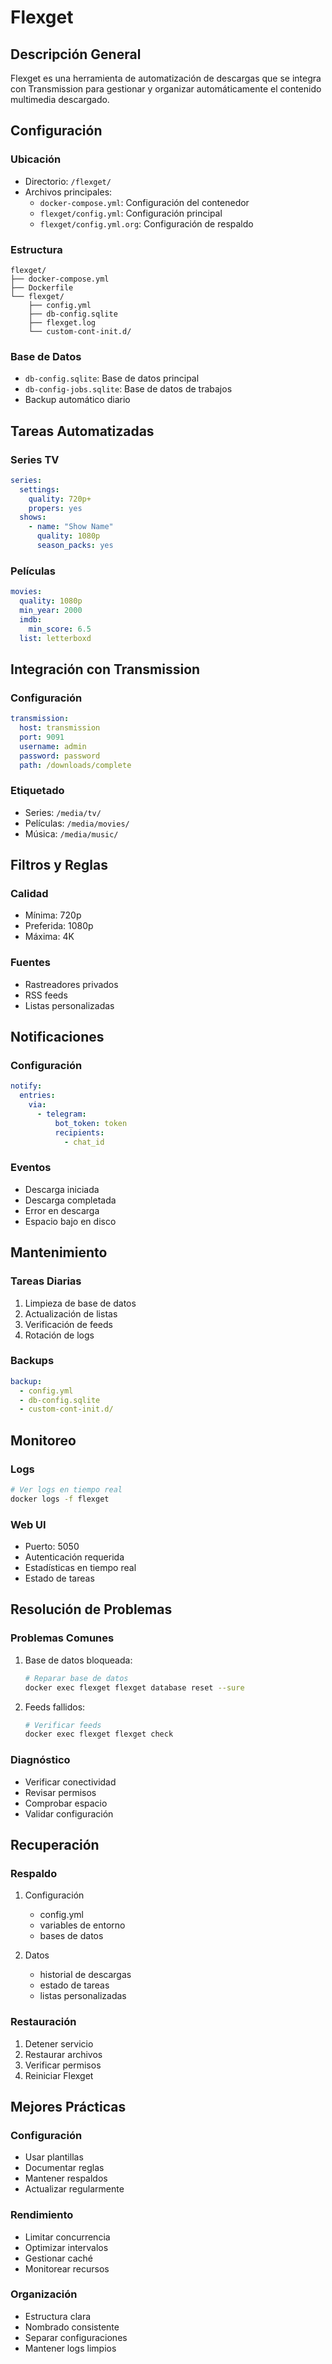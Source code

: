 # Flexget

## Descripción General
Flexget es una herramienta de automatización de descargas que se integra con Transmission para gestionar y organizar automáticamente el contenido multimedia descargado.

## Configuración

### Ubicación
- Directorio: `/flexget/`
- Archivos principales:
  - `docker-compose.yml`: Configuración del contenedor
  - `flexget/config.yml`: Configuración principal
  - `flexget/config.yml.org`: Configuración de respaldo

### Estructura
```plaintext
flexget/
├── docker-compose.yml
├── Dockerfile
└── flexget/
    ├── config.yml
    ├── db-config.sqlite
    ├── flexget.log
    └── custom-cont-init.d/
```

### Base de Datos
- `db-config.sqlite`: Base de datos principal
- `db-config-jobs.sqlite`: Base de datos de trabajos
- Backup automático diario

## Tareas Automatizadas

### Series TV
```yaml
series:
  settings:
    quality: 720p+
    propers: yes
  shows:
    - name: "Show Name"
      quality: 1080p
      season_packs: yes
```

### Películas
```yaml
movies:
  quality: 1080p
  min_year: 2000
  imdb:
    min_score: 6.5
  list: letterboxd
```

## Integración con Transmission

### Configuración
```yaml
transmission:
  host: transmission
  port: 9091
  username: admin
  password: password
  path: /downloads/complete
```

### Etiquetado
- Series: `/media/tv/`
- Películas: `/media/movies/`
- Música: `/media/music/`

## Filtros y Reglas

### Calidad
- Mínima: 720p
- Preferida: 1080p
- Máxima: 4K

### Fuentes
- Rastreadores privados
- RSS feeds
- Listas personalizadas

## Notificaciones

### Configuración
```yaml
notify:
  entries:
    via:
      - telegram:
          bot_token: token
          recipients:
            - chat_id
```

### Eventos
- Descarga iniciada
- Descarga completada
- Error en descarga
- Espacio bajo en disco

## Mantenimiento

### Tareas Diarias
1. Limpieza de base de datos
2. Actualización de listas
3. Verificación de feeds
4. Rotación de logs

### Backups
```yaml
backup:
  - config.yml
  - db-config.sqlite
  - custom-cont-init.d/
```

## Monitoreo

### Logs
```bash
# Ver logs en tiempo real
docker logs -f flexget
```

### Web UI
- Puerto: 5050
- Autenticación requerida
- Estadísticas en tiempo real
- Estado de tareas

## Resolución de Problemas

### Problemas Comunes
1. Base de datos bloqueada:
   ```bash
   # Reparar base de datos
   docker exec flexget flexget database reset --sure
   ```

2. Feeds fallidos:
   ```bash
   # Verificar feeds
   docker exec flexget flexget check
   ```

### Diagnóstico
- Verificar conectividad
- Revisar permisos
- Comprobar espacio
- Validar configuración

## Recuperación

### Respaldo
1. Configuración
   - config.yml
   - variables de entorno
   - bases de datos

2. Datos
   - historial de descargas
   - estado de tareas
   - listas personalizadas

### Restauración
1. Detener servicio
2. Restaurar archivos
3. Verificar permisos
4. Reiniciar Flexget

## Mejores Prácticas

### Configuración
- Usar plantillas
- Documentar reglas
- Mantener respaldos
- Actualizar regularmente

### Rendimiento
- Limitar concurrencia
- Optimizar intervalos
- Gestionar caché
- Monitorear recursos

### Organización
- Estructura clara
- Nombrado consistente
- Separar configuraciones
- Mantener logs limpios